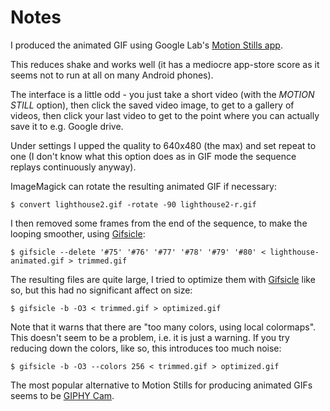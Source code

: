 Notes
=====

I produced the animated GIF using Google Lab's [Motion Stills app](https://play.google.com/store/apps/details?id=com.google.android.apps.motionstills&hl=en).

This reduces shake and works well (it has a mediocre app-store score as it seems not to run at all on many Android phones).

The interface is a little odd - you just take a short video (with the _MOTION STILL_ option), then click the saved video image, to get to a gallery of videos, then click your last video to get to the point where you can actually save it to e.g. Google drive.

Under settings I upped the quality to 640x480 (the max) and set repeat to one (I don't know what this option does as in GIF mode the sequence replays continuously anyway).

ImageMagick can rotate the resulting animated GIF if necessary:

    $ convert lighthouse2.gif -rotate -90 lighthouse2-r.gif

I then removed some frames from the end of the sequence, to make the looping smoother, using [Gifsicle](http://www.lcdf.org/gifsicle/):

    $ gifsicle --delete '#75' '#76' '#77' '#78' '#79' '#80' < lighthouse-animated.gif > trimmed.gif

The resulting files are quite large, I tried to optimize them with [Gifsicle](http://www.lcdf.org/gifsicle/) like so, but this had no significant affect on size:

    $ gifsicle -b -O3 < trimmed.gif > optimized.gif

Note that it warns that there are "too many colors, using local colormaps". This doesn't seem to be a problem, i.e. it is just a warning. If you try reducing down the colors, like so, this introduces too much noise:

    $ gifsicle -b -O3 --colors 256 < trimmed.gif > optimized.gif

The most popular alternative to Motion Stills for producing animated GIFs seems to be [GIPHY Cam](https://play.google.com/store/apps/details?id=com.giphy.camera&hl=en).
